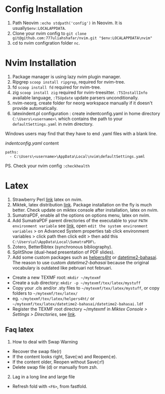 # Config Installation
1. Path Neovim `:echo stdpath('config')` in Neovim. It is usually`$env:LOCALAPPDATA`.
2. Clone your nvim config to `git clone git@github.com:777uliahshafar/nvim.git "$env:LOCALAPPDATA\nvim"`
3. cd to nvim configration folder `nc`.

# Nvim Installation
1. Package manager is using lazy nvim plugin manager.
4. Ripgrep `scoop install ripgrep`, required for nvim-tree.
5. fd `scoop install fd` required for nvim-tree.
6. zig `scoop install zig` required for nvim-treesitter. `:TSInstallInfo` available language, `:TSUpdate` update parsers unconditionally.
11. nvim-neorg, create folder for neorg workspace manually if it doesn't provide automatically.
13. latexindent.pl configuration : create indentconfig.yaml in home directory `C:\Users\<username>\` which contains the path to your `defaultSettings.yaml` in nvim directory. 

Windows users may find that they have to end .yaml files with a blank line.

*indentconfig.yaml* content
```
paths:
  - C:\Users\<username>\AppData\Local\nvim\defaultSettings.yaml

```

PS. Check your nvim config `:checkhealth`

# Latex 
1. Strawberry Perl [link](https://strawberryperl.com/) latex on nvim.
2. Miktek, latex distribution [link](https://miktex.org/download). Package installation on the fly is much better. Check update on miktex console after installation, latex on nvim.
3. SumatraPDF, enable all the options on options menu, latex on nvim.
4. Add SumatraPDF parent directories of the executable to your `PATH environment variable` see [link](https://www.wikihow.com/Change-the-PATH-Environment-Variable-on-Windows), open `edit the system environment variables` > on Advanced System properties tab click environment variables > click path then click edit > then add this `C:\Users\ul\AppData\Local\SumatraPDF\`.
5. Zotero, BetterBibtex (synchronous bibliography).
6. SplitShow (dual-head presentation of PDF slides).
7. Add some custom packages such as [helpers4ht](https://github.com/michal-h21/helpers4ht) or [datetime2-bahasai](https://github.com/777uliahshafar/dotfiles/tree/master/datetime2-bahasai).  The reason to use custom *datetime2-bahasai* because the original vocabulary is outdated like pebruari not februari.
- Create a new TEXMF root: `mkdir ~/mytexmf`
- Create a sub directory: `mkdir -p ~/mytexmf/tex/latex/mystuff`
- Copy your .cls and/or .sty files to `~/mytexmf/tex/latex/mystuff`, or copy folders to `~/mytexmf/tex/latex/`
- eg. `~/mytexmf/tex/latex/helpers4ht/` or `~/mytexmf/tex/latex/datetime2-bahasai/datetime2-bahasai.ldf`
- Register the TEXMF root directory ~/mytexmf in *Miktex Console > Settings > Directories*, see [link](https://miktex.org/howto/miktex-console).

## Faq latex
1. How to deal with Swap Warning
- Recover the swap file(r)
- If the content looks right, Save(:w) and Reopen(:e).
- If the content older, Reopen without Save(:r!)
- Delete swap file (d) or manually from zsh.

2. Lag in a long line and large file
- Refresh fold with `<F6>`, from fastfold.
